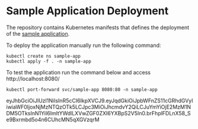 # Sample Application Deployment

The repository contains Kubernetes manifests that defines the deployment of the
[sample application](https://github.com/gitopsbook/sample-app).

To deploy the application manually run the following command:

```
kubectl create ns sample-app
kubectl apply -f . -n sample-app
```

To test the application run the command below and access http://localhost:8080/

```
kubectl port-forward svc/sample-app 8080:80 -n sample-app
```


eyJhbGciOiJIUzI1NiIsInR5cCI6IkpXVCJ9.eyJqdGkiOiJpbWFnZS11cGRhdGVyIiwiaWF0IjoxNjMzNTQzOTk5LCJpc3MiOiJhcmdvY2QiLCJuYmYiOjE2MzM1NDM5OTksInN1YiI6ImltYWdlLXVwZGF0ZXI6YXBpS2V5In0.brFhplFDLnX58_Se9Bxrmbd5o4n6CUhcMN5qXGVzqrM